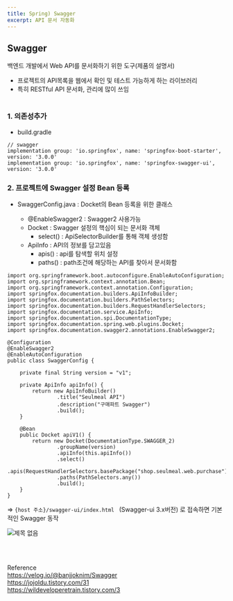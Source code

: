```yaml
---
title: Spring) Swagger
excerpt: API 문서 자동화
---
```


## Swagger
백엔드 개발에서 Web API를 문서화하기 위한 도구(제품의 설명서)  
- 프로젝트의 API목록을 웹에서 확인 및 테스트 가능하게 하는 라이브러리
- 특히 RESTful API 문서화, 관리에 많이 쓰임 <br/><br/>

### 1. 의존성추가

- build.gradle

```
// swagger
implementation group: 'io.springfox', name: 'springfox-boot-starter', version: '3.0.0'
implementation group: 'io.springfox', name: 'springfox-swagger-ui', version: '3.0.0'
```

### 2. 프로젝트에 Swagger 설정 Bean 등록  
- SwaggerConfig.java : Docket의 Bean 등록을 위한 클래스

  - @EnableSwagger2 : Swagger2 사용가능
  - Docket : Swagger 설정의 핵심이 되는 문서화 객체
     - select() : ApiSelectorBuilder를 통해 객체 생성함
  - ApiInfo : API의 정보를 담고있음
    - apis() : api를 탐색할 위치 설정
    - paths() : path조건에 해당하는 API를 찾아서 문서화함

```
import org.springframework.boot.autoconfigure.EnableAutoConfiguration;
import org.springframework.context.annotation.Bean;
import org.springframework.context.annotation.Configuration;
import springfox.documentation.builders.ApiInfoBuilder;
import springfox.documentation.builders.PathSelectors;
import springfox.documentation.builders.RequestHandlerSelectors;
import springfox.documentation.service.ApiInfo;
import springfox.documentation.spi.DocumentationType;
import springfox.documentation.spring.web.plugins.Docket;
import springfox.documentation.swagger2.annotations.EnableSwagger2;

@Configuration
@EnableSwagger2
@EnableAutoConfiguration
public class SwaggerConfig {

    private final String version = "v1";

    private ApiInfo apiInfo() {
        return new ApiInfoBuilder()
                .title("Seulmeal API")
                .description("구매파트 Swagger")
                .build();
    }

    @Bean
    public Docket apiV1() {
        return new Docket(DocumentationType.SWAGGER_2)
                .groupName(version)
                .apiInfo(this.apiInfo())
                .select()
                .apis(RequestHandlerSelectors.basePackage("shop.seulmeal.web.purchase"))
                .paths(PathSelectors.any())
                .build();
    }
}
```

=> `{host 주소}/swagger-ui/index.html ` (Swagger-ui 3.x버전) 로 접속하면 기본적인 Swagger 동작   

![제목 없음](https://user-images.githubusercontent.com/103614357/183687006-bb716db6-8b8d-4057-a0db-1d78667ed362.png)


<br/><br/>


Reference  
https://velog.io/@banjjoknim/Swagger  
https://jojoldu.tistory.com/31  
https://wildeveloperetrain.tistory.com/3  
<br/>


